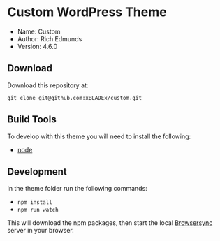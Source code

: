 # Custom WordPress Theme

*   Name: Custom
*   Author: Rich Edmunds
*   Version: 4.6.0

## Download

Download this repository at:

`git clone git@github.com:xBLADEx/custom.git`

## Build Tools

To develop with this theme you will need to install the following:

*   [node](https://nodejs.org/)

## Development

In the theme folder run the following commands:

*   `npm install`
*   `npm run watch`

This will download the npm packages, then start the local [Browsersync](https://www.browsersync.io/docs) server in your browser.
